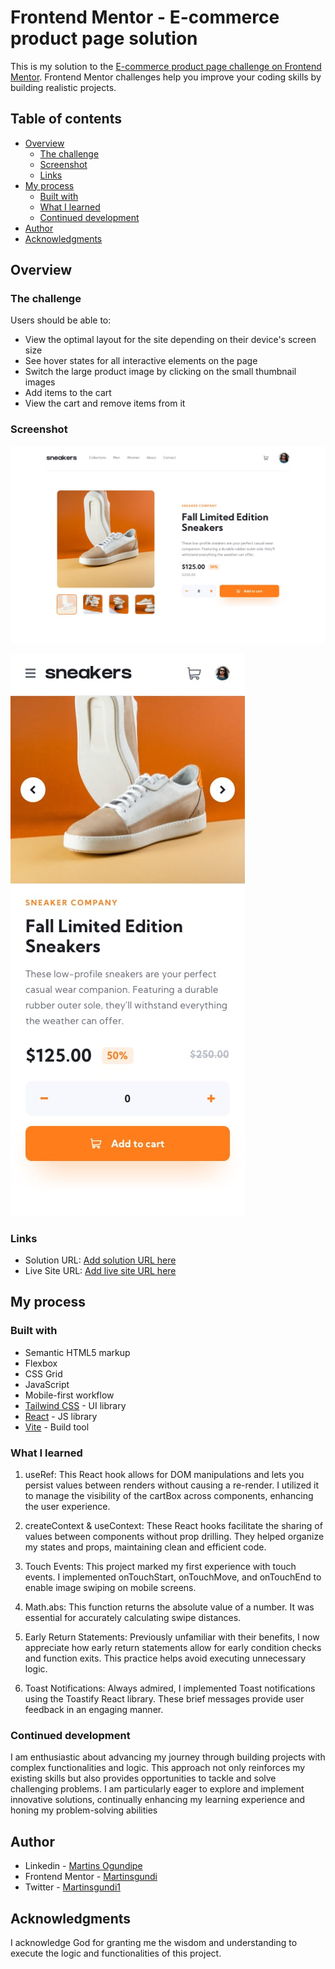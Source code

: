 # Frontend Mentor - E-commerce product page solution

This is my solution to the [E-commerce product page challenge on Frontend Mentor](https://www.frontendmentor.io/challenges/ecommerce-product-page-UPsZ9MJp6). Frontend Mentor challenges help you improve your coding skills by building realistic projects.

## Table of contents

- [Overview](#overview)
  - [The challenge](#the-challenge)
  - [Screenshot](#screenshot)
  - [Links](#links)
- [My process](#my-process)
  - [Built with](#built-with)
  - [What I learned](#what-i-learned)
  - [Continued development](#continued-development)
- [Author](#author)
- [Acknowledgments](#acknowledgments)


## Overview

### The challenge

Users should be able to:

- View the optimal layout for the site depending on their device's screen size
- See hover states for all interactive elements on the page
- Switch the large product image by clicking on the small thumbnail images
- Add items to the cart
- View the cart and remove items from it

### Screenshot


![Desktop Design](public/Design/desktop-design.jpg)


![Mobile Design](public/Design/mobile-design.jpg)



### Links

- Solution URL: [Add solution URL here](https://www.frontendmentor.io/solutions/gundi-sneakers-GHebWaZpYp)
- Live Site URL: [Add live site URL here](https://gundi-sneakers.netlify.app/)



## My process

### Built with

- Semantic HTML5 markup
- Flexbox
- CSS Grid
- JavaScript
- Mobile-first workflow
- [Tailwind CSS](https://tailwindcss.com/) - UI library
- [React](https://react.dev/) - JS library
- [Vite](https://vitejs.dev/) - Build tool


### What I learned

1. useRef: This React hook allows for DOM manipulations and lets you persist values between renders without causing a re-render. I utilized it to manage the visibility of the cartBox across components, enhancing the user experience.

2. createContext & useContext: These React hooks facilitate the sharing of values between components without prop drilling. They helped organize my states and props, maintaining clean and efficient code.

3. Touch Events: This project marked my first experience with touch events. I implemented onTouchStart, onTouchMove, and onTouchEnd to enable image swiping on mobile screens.

4. Math.abs: This function returns the absolute value of a number. It was essential for accurately calculating swipe distances.

5. Early Return Statements: Previously unfamiliar with their benefits, I now appreciate how early return statements allow for early condition checks and function exits. This practice helps avoid executing unnecessary logic.

6. Toast Notifications: Always admired, I implemented Toast notifications using the Toastify React library. These brief messages provide user feedback in an engaging manner.


### Continued development

I am enthusiastic about advancing my journey through building projects with complex functionalities and logic. This approach not only reinforces my existing skills but also provides opportunities to tackle and solve challenging problems. I am particularly eager to explore and implement innovative solutions, continually enhancing my learning experience and honing my problem-solving abilities


## Author

- Linkedin - [Martins Ogundipe](https://www.linkedin.com/in/martinsgundi)
- Frontend Mentor - [Martinsgundi](https://www.frontendmentor.io/profile/Martinsgundi)
- Twitter - [Martinsgundi1](https://www.twitter.com/martinsgundi1)


## Acknowledgments

I acknowledge God for granting me the wisdom and understanding to execute the logic and functionalities of this project.